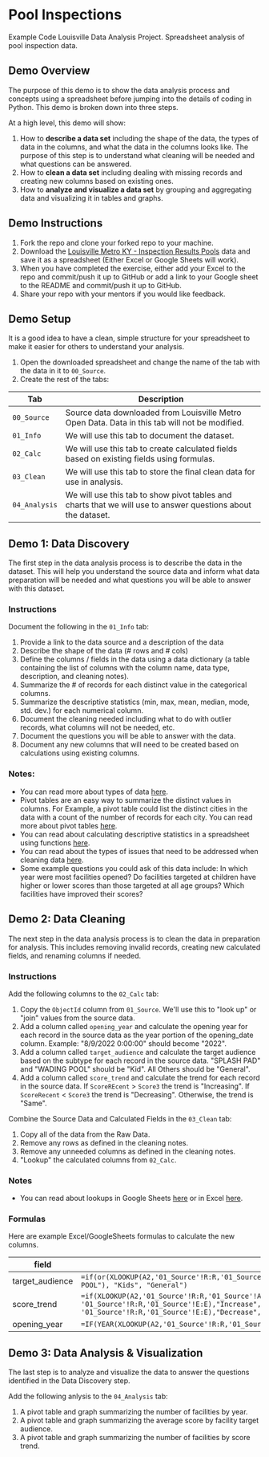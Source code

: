# Pool Inspections
Example Code Louisville Data Analysis Project. Spreadsheet analysis of pool inspection data.

## Demo Overview

The purpose of this demo is to show the data analysis process and concepts using a spreadsheet before jumping into the details of coding in Python. This demo is broken down into three steps.

At a high level, this demo will show:
1. How to **describe a data set** including the shape of the data, the types of data in the columns, and what the data in the columns looks like. The purpose of this step is to understand what cleaning will be needed and what questions can be answered.
1. How to **clean a data set** including dealing with missing records and creating new columns based on existing ones.
1. How to **analyze and visualize a data set** by grouping and aggregating data and visualizing it in tables and graphs.  


## Demo Instructions

1. Fork the repo and clone your forked repo to your machine.
1. Download the [Louisville Metro KY - Inspection Results Pools](https://data.louisvilleky.gov/datasets/LOJIC::louisville-metro-ky-inspection-results-pools/about) 
data and save it as a spreadsheet (Either Excel or Google Sheets will work).
1. When you have completed the exercise, either add your Excel to the repo and commit/push it up to GitHub or add a link 
to your Google sheet to the README and commit/push it up to GitHub.
1. Share your repo with your mentors if you would like feedback.

## Demo Setup

It is a good idea to have a clean, simple structure for your spreadsheet to make it easier for others to understand your
analysis.

1. Open the downloaded spreadsheet and change the name of the tab with the data in it to `00_Source`.
1. Create the rest of the tabs:

| Tab | Description |
| ----- | ----- |
| `00_Source` | Source data downloaded from Louisville Metro Open Data. Data in this tab will not be modified. |
| `01_Info` | We will use this tab to document the dataset. |
| `02_Calc` | We will use this tab to create calculated fields based on existing fields using formulas. |
| `03_Clean` | We will use this tab to store the final clean data for use in analysis. |
| `04_Analysis` | We will use this tab to show pivot tables and charts that we will use to answer questions about the dataset. |

## Demo 1: Data Discovery

The first step in the data analysis process is to describe the data in the dataset. This will help you understand the
source data and inform what data preparation will be needed and what questions you will be able to answer with this 
dataset.

### Instructions

Document the following in the `01_Info` tab:

1. Provide a link to the data source and a description of the data
1. Describe the shape of the data (# rows and # cols)
1. Define the columns / fields in the data using a data dictionary (a table containing the list of columns with the 
column name, data type, description, and cleaning notes).
1. Summarize the # of records for each distinct value in the categorical columns.
1. Summarize the descriptive statistics (min, max, mean, median, mode, std. dev.) for each numerical column. 
1. Document the cleaning needed including what to do with outlier records, what columns will not be needed, etc.
1. Document the questions you will be able to answer with the data.
1. Document any new columns that will need to be created based on calculations using existing columns.


### Notes: 

- You can read more about types of data [here](https://www.pluralsight.com/guides/data-literacy-essentials:-representing-processing-and-preparing-data#module-typesofdata).
- Pivot tables are an easy way to summarize the distinct values in columns. For Example, a pivot table could list the distinct cities in the data with a count of the number of records for each city. You can read more about pivot tables [here](https://support.microsoft.com/en-gb/office/overview-of-pivottables-and-pivotcharts-527c8fa3-02c0-445a-a2db-7794676bce96).
- You can read about calculating descriptive statistics in a spreadsheet using functions [here](https://www.statology.org/descriptive-statistics-google-sheets/). 
- You can read about the types of issues that need to be addressed when cleaning data [here](https://www.pluralsight.com/guides/data-literacy-essentials:-representing-processing-and-preparing-data#module-preparingdata).
- Some example questions you could ask of this data include: In which year were most facilities opened? Do facilities 
targeted at children have higher or lower scores than those targeted at all age groups? Which facilities have improved 
their scores?

        
## Demo 2: Data Cleaning

The next step in the data analysis process is to clean the data in preparation for analysis. This includes removing invalid records, creating new calculated fields, and renaming columns if needed.

### Instructions

Add the following columns to the `02_Calc` tab:

1. Copy the `ObjectId` column from `01_Source`. We'll use this to "look up" or "join" values from the source data. 
2. Add a column called `opening_year` and calculate the opening year for each record in the source data as the year portion of the opening_date column. Example: "8/9/2022 0:00:00" should become "2022".
3. Add a column called `target_audience` and calculate the target audience based on the subtype for each record in the source data. "SPLASH PAD" and "WADING POOL" should be "Kid". All Others should be "General".
4. Add a column called `score_trend` and calculate the trend for each record in the source data. If `ScoreREcent` > `Score3` the trend is "Increasing". If `ScoreRecent` < `Score3` the trend is "Decreasing". Otherwise, the trend is "Same".

Combine the Source Data and Calculated Fields in the `03_Clean` tab:

1. Copy all of the data from the Raw Data. 
1. Remove any rows as defined in the cleaning notes.
1. Remove any unneeded columns as defined in the cleaning notes.
1. "Lookup" the calculated columns from `02_Calc`.

### Notes

- You can read about lookups in Google Sheets [here](https://spreadsheetpoint.com/how-to-use-lookup-in-google-sheets/)
or in Excel [here](https://support.microsoft.com/en-au/office/xlookup-function-b7fd680e-6d10-43e6-84f9-88eae8bf5929).

### Formulas

Here are example Excel/GoogleSheets formulas to calculate the new columns.

| field | formula |
| -----  | ----- |
| target_audience | `=if(or(XLOOKUP(A2,'01_Source'!R:R,'01_Source'!K:K) = "SPLASH PAD",XLOOKUP(A2,'01_Source'!R:R,'01_Source'!K:K) = "WADING POOL"), "Kids", "General")` |
| score_trend | `=if(XLOOKUP(A2,'01_Source'!R:R,'01_Source'!A:A) > XLOOKUP(A2, '01_Source'!R:R,'01_Source'!E:E),"Increase",if(XLOOKUP(A2,'01_Source'!R:R,'01_Source'!A:A) < XLOOKUP(A2, '01_Source'!R:R,'01_Source'!E:E),"Decrease","Same"))` |
| opening_year | `=IF(YEAR(XLOOKUP(A2,'01_Source'!R:R,'01_Source'!Q:Q))=1899,"Unknown",YEAR(XLOOKUP(A2,'01_Source'!R:R,'01_Source'!Q:Q)))` |



## Demo 3: Data Analysis & Visualization

The last step is to analyze and visualize the data to answer the questions identified in the Data Discovery step.

Add the following anlysis to the `04_Analysis` tab:

1. A pivot table and graph summarizing the number of facilities by year.
1. A pivot table and graph summarizing the average score by facility target audience.
1. A pivot table and graph summarizing the number of facilities by score trend.
